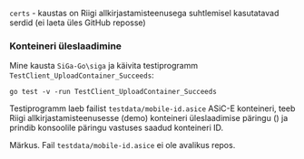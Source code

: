 `certs` - kaustas on Riigi allkirjastamisteenusega suhtlemisel kasutatavad serdid
(ei laeta üles GitHub reposse)

### Konteineri üleslaadimine

Mine kausta `SiGa-Go\siga` ja käivita testiprogramm `TestClient_UploadContainer_Succeeds`:

`go test -v -run TestClient_UploadContainer_Succeeds`

Testiprogramm laeb failist `testdata/mobile-id.asice` ASiC-E konteineri, teeb Riigi
allkirjastamisteenusesse (demo) konteineri üleslaadimise päringu () ja prindib konsoolile
päringu vastuses saadud konteineri ID.

Märkus. Fail `testdata/mobile-id.asice` ei ole avalikus repos.
